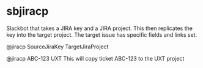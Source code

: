 # sbjiracp
Slackbot that takes a JIRA key and a JIRA project.  This then replicates the key into the target project.  The target issue has specific fields and links set.

@jiracp SourceJiraKey TargetJiraProject

@jiracp ABC-123 UXT
This will copy ticket ABC-123 to the UXT project
